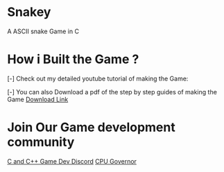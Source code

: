 # Snakey
A ASCII snake Game in C
# How i Built the Game ?
[-] Check out my detailed youtube tutorial of making the Game:

[-] You can also Download a pdf of the step by step guides of making the Game
[Download Link](https://drive.google.com/file/d/10i4Qn0VslCSzQ2X4bb7zHg332Vqf4kUn/view?usp=drive_link)

# Join Our Game development community
[C and C++ Game Dev Discord](https://discord.gg/ANy5Sr7wt2)
[CPU Governor](https://discord.gg/QM97pDZHtY)
